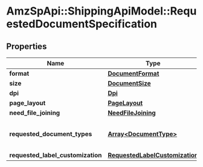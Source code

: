 # AmzSpApi::ShippingApiModel::RequestedDocumentSpecification

## Properties
Name | Type | Description | Notes
------------ | ------------- | ------------- | -------------
**format** | [**DocumentFormat**](DocumentFormat.md) |  | 
**size** | [**DocumentSize**](DocumentSize.md) |  | 
**dpi** | [**Dpi**](Dpi.md) |  | [optional] 
**page_layout** | [**PageLayout**](PageLayout.md) |  | [optional] 
**need_file_joining** | [**NeedFileJoining**](NeedFileJoining.md) |  | 
**requested_document_types** | [**Array&lt;DocumentType&gt;**](DocumentType.md) | A list of the document types requested. | 
**requested_label_customization** | [**RequestedLabelCustomization**](RequestedLabelCustomization.md) |  | [optional] 

